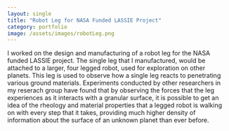 ```yaml
---
layout: single
title: "Robot Leg for NASA Funded LASSIE Project"
category: portfolio
image: /assets/images/robotLeg.png
---
```


I worked on the design and manufacturing of a robot leg for the NASA funded LASSIE project. The single leg that I manufactured, would be attached to a larger, four legged robot, used for exploration on other planets. This leg is used to observe how a single leg reacts to penetrating various ground materials. Experiments conducted by other researchers in my reserach group have found that by observing the forces that the leg experiences as it interacts with a granular surface, it is possible to get an idea of the rheology and material properties that a legged robot is walking on with every step that it takes, providing much higher density of information about the surface of an unknown planet than ever before.